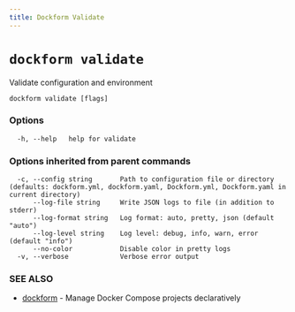```yaml
---
title: Dockform Validate
---
```


# `dockform validate`

Validate configuration and environment

```
dockform validate [flags]
```

### Options

```
  -h, --help   help for validate
```

### Options inherited from parent commands

```
  -c, --config string       Path to configuration file or directory (defaults: dockform.yml, dockform.yaml, Dockform.yml, Dockform.yaml in current directory)
      --log-file string     Write JSON logs to file (in addition to stderr)
      --log-format string   Log format: auto, pretty, json (default "auto")
      --log-level string    Log level: debug, info, warn, error (default "info")
      --no-color            Disable color in pretty logs
  -v, --verbose             Verbose error output
```

### SEE ALSO

* [dockform](/cli/dockform)	 - Manage Docker Compose projects declaratively


